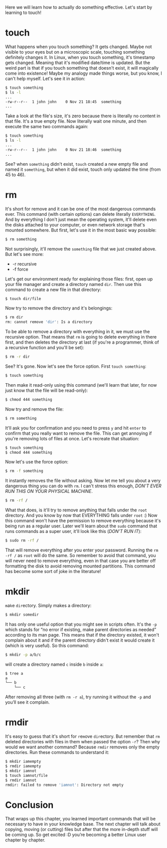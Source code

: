 Here we will learn how to actually do something effective. Let's start by learning to touch!

# touch

What happens when you touch something? It gets changed. Maybe not visible to your eyes but on a microscopic scale, touching something definitely changes it. In Linux, when you touch something, it's timestamp gets changed. Meaning that it's modified date/time is updated. But the weird part is that if you touch something that doesn't exist, it will magically come into existence! Maybe my analogy made things worse, but you know, I can't help myself. Let's see it in action:

```bash
$ touch something
$ ls -l
...
-rw-r--r--  1 john john    0 Nov 21 18:45  something
...
```

Take a look at the file's size, it's zero because there is literally no content in that file. It's a true empty file. Now literally wait one minute, and then execute the same two commands again:

```bash
$ touch something
$ ls -l
...
-rw-r--r--  1 john john    0 Nov 21 18:46  something
...
```

See? when `something` didn't exist, `touch` created a new empty file and named it `something`, but when it did exist, touch only updated the time (from 45 to 46).

# rm

It's short for remove and it can be one of the most dangerous commands ever. This command (with certain options) can delete literally `EVERYTHING`. And by everything I don't just mean the operating system, it'll delete even the disks attached to your computer, or even network storage that's mounted somewhere. But first, let's use it in the most basic way possible:

```bash
$ rm something
```

Not surprisingly, it'll remove the `something` file that we just created above. But let's see more:

- -r recursive
- -f force

Let's get our environment ready for explaining those files: first, open up your file manager and create a directory named `dir`. Then use this command to create a new file in that directory:

```bash
$ touch dir/file
```

Now try to remove the directory and it's belongings:

```bash
$ rm dir
rm: cannot remove 'dir': Is a directory
```

To be able to remove a directory with everything in it, we must use the recursive option. That means that `rm` is going to delete everything in there first, and then deletes the directory at last (if you're a programmer, think of a recursive function and you'll be set):

```bash
$ rm -r dir
```

See? It's gone. Now let's see the force option. First `touch something`:

```bash
$ touch something
```

Then make it read-only using this command (we'll learn that later, for now just know that the file will be read-only):

```bash
$ chmod 444 something
```

Now try and remove the file:

```bash
$ rm something
```

It'll ask you for confirmation and you need to press `y` and hit `enter` to confirm that you really want to remove the file. This can get annoying if you're removing lots of files at once. Let's recreate that situation:

```bash
$ touch something
$ chmod 444 something
```

Now let's use the force option:

```bash
$ rm -f something
```

It instantly removes the file without asking. Now let me tell you about a very dangerous thing you can do with `rm`. I can't stress this enough, *DON'T EVER RUN THIS ON YOUR PHYSICAL MACHINE*.

```bash
$ rm -rf /
```

What that does, is it'll try to remove anything that falls under the `root` directory. And you know by now that EVERYTHING falls under `root` :) Now this command won't have the permission to remove everything because it's being run as a regular user. Later we'll learn about the `sudo` command that runs commands as a super user, it'll look like this (*DON’T RUN IT*):

```bash
$ sudo rm -rf /
```

That will remove everything after you enter your password. Running the `rm -rf /` as `root` will do the same. So remember to avoid that command, you will never need to remove everything, even in that case you are better off formatting the disk to avoid removing mounted partitions. This command has become some sort of joke in the literature!

# mkdir

`m`a`k`e `dir`ectory. Simply makes a directory:

```bash
$ mkdir somedir
```

It has only one useful option that you might see in scripts often. It's the `-p` which stands for “no error if existing, make parent directories as needed” according to its man page. This means that if the directory existed, it won't complain about it and if the parent directory didn't exist it would create it (which is very useful). So this command:

```bash
$ mkdir -p a/b/c
```

will create a directory named `c` inside `b` inside `a`:

```bash
$ tree a
a
└── b
    └── c
```

After removing all three (with `rm -r a`), try running it without the `-p` and you’ll see it complain.

# rmdir

It's easy to guess that it's short for `r`e`m`ove `dir`ectory. But remember that `rm` deleted directories with files in them when passed the option `-r`? Then why would we want another command? Because `rmdir` removes only the empty directories. Run these commands to understand it:

```bash
$ mkdir iamempty
$ rmdir iamempty
$ mkdir iamnot
$ touch iamnot/file
$ rmdir iamnot
rmdir: failed to remove 'iamnot': Directory not empty
```

# Conclusion

That wraps up this chapter, you learned important commands that will be necessary to have in your knowledge base. The next chapter will talk about copying, moving (or cutting) files but after that the more in-depth stuff will be coming up. So get excited :D you’re becoming a better Linux user chapter by chapter.



